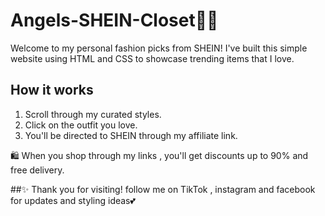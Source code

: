 # Angels-SHEIN-Closet👗✨
Welcome to my personal fashion picks from SHEIN!
I've built this simple website using HTML and CSS to showcase trending items that I love.

## How it works
1. Scroll through my curated styles.
2. Click on the outfit you love.
3. You'll be directed to SHEIN through my affiliate link.

 🛍 When you shop through my links , you'll get discounts up to 90% and free delivery.

 ##✨ Thank you for visiting!
 follow me on TikTok , instagram and facebook for updates and styling ideas💕
